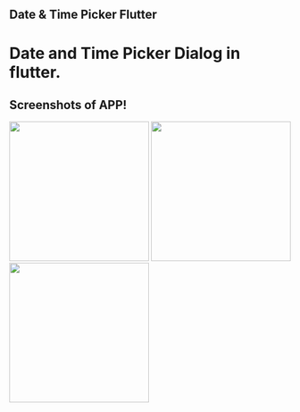 ## Date & Time Picker Flutter

# Date and Time Picker Dialog in flutter.

## Screenshots of APP!
<img src="https://user-images.githubusercontent.com/37434213/137479352-d4dd622b-084a-460f-a4e6-9676bf94338f.png" width="250"> <img src="https://user-images.githubusercontent.com/37434213/137479354-fb2093d0-d899-4f3d-8735-8f82f752b363.png" width="250">      <img src="https://user-images.githubusercontent.com/37434213/137479355-3e75b95d-abd2-4ad7-8e55-35b866a157bb.png" width="250">


